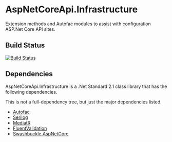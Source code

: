 # AspNetCoreApi.Infrastructure
Extension methods and Autofac modules to assist with configuration ASP.Net Core API sites.

## Build Status
[![Build Status](https://saji.visualstudio.com/Open%20Source/_apis/build/status/AspNetCoreApi.Infrastructure?branchName=master)](https://saji.visualstudio.com/Open%20Source/_build/latest?definitionId=42&branchName=master)

## Dependencies

AspNetCoreApi.Infrastructure is a .Net Standard 2.1 class library that has the following dependencies.

This is not a full-dependency tree, but just the major dependencies listed.

- [Autofac](https://www.nuget.org/packages/autofac)
- [Serilog](https://www.nuget.org/packages/Serilog)
- [MediatR](https://www.nuget.org/packages/MediatR)
- [FluentValidation](https://www.nuget.org/packages/FluentValidation)
- [Swashbuckle.AspNetCore](https://www.nuget.org/packages/Swashbuckle.AspNetCore)

